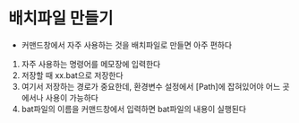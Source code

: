 # 배치파일 만들기
  - 커맨드창에서 자주 사용하는 것을 배치파일로 만들면 아주 편하다

  1. 자주 사용하는 명령어를 메모장에 입력한다
  2. 저장할 때 xx.bat으로 저장한다
  3. 여기서 저장하는 경로가 중요한데, 환경변수 설정에서 [Path]에 잡혀있어야 어느 곳에서나 사용이 가능하다
  4. bat파일의 이름을 커맨드창에서 입력하면 bat파일의 내용이 실행된다
